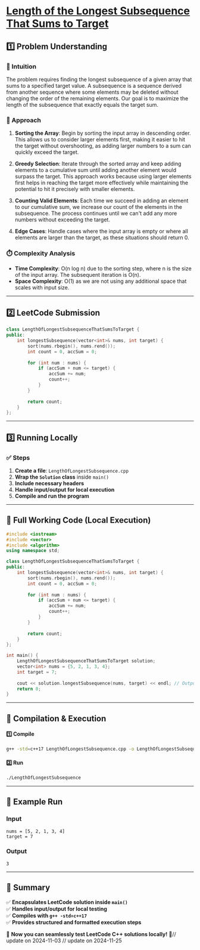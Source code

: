 # **[Length of the Longest Subsequence That Sums to Target](https://leetcode.com/problems/length-of-the-longest-subsequence-that-sums-to-target/description/)**  

## **1️⃣ Problem Understanding**  
### **📌 Intuition**  
The problem requires finding the longest subsequence of a given array that sums to a specified target value. A subsequence is a sequence derived from another sequence where some elements may be deleted without changing the order of the remaining elements. Our goal is to maximize the length of the subsequence that exactly equals the target sum. 

### **🚀 Approach**  
1. **Sorting the Array**: Begin by sorting the input array in descending order. This allows us to consider larger elements first, making it easier to hit the target without overshooting, as adding larger numbers to a sum can quickly exceed the target.
  
2. **Greedy Selection**: Iterate through the sorted array and keep adding elements to a cumulative sum until adding another element would surpass the target. This approach works because using larger elements first helps in reaching the target more effectively while maintaining the potential to hit it precisely with smaller elements.

3. **Counting Valid Elements**: Each time we succeed in adding an element to our cumulative sum, we increase our count of the elements in the subsequence. The process continues until we can't add any more numbers without exceeding the target.

4. **Edge Cases**: Handle cases where the input array is empty or where all elements are larger than the target, as these situations should return 0.

### **⏱️ Complexity Analysis**  
- **Time Complexity**: O(n log n) due to the sorting step, where n is the size of the input array. The subsequent iteration is O(n).
- **Space Complexity**: O(1) as we are not using any additional space that scales with input size.

---  

## **2️⃣ LeetCode Submission**  
```cpp
class LengthOfLongestSubsequenceThatSumsToTarget {
public:
    int longestSubsequence(vector<int>& nums, int target) {
        sort(nums.rbegin(), nums.rend());
        int count = 0, accSum = 0;
        
        for (int num : nums) {
            if (accSum + num <= target) {
                accSum += num;
                count++;
            }
        }
        
        return count;
    }
};
```  

---  

## **3️⃣ Running Locally**  
### **✅ Steps**  
1. **Create a file**: `LengthOfLongestSubsequence.cpp`  
2. **Wrap the `Solution` class** inside `main()`  
3. **Include necessary headers**  
4. **Handle input/output for local execution**  
5. **Compile and run the program**  

---  

## **📝 Full Working Code (Local Execution)**  
```cpp
#include <iostream>
#include <vector>
#include <algorithm>
using namespace std;

class LengthOfLongestSubsequenceThatSumsToTarget {
public:
    int longestSubsequence(vector<int>& nums, int target) {
        sort(nums.rbegin(), nums.rend());
        int count = 0, accSum = 0;
        
        for (int num : nums) {
            if (accSum + num <= target) {
                accSum += num;
                count++;
            }
        }
        
        return count;
    }
};

int main() {
    LengthOfLongestSubsequenceThatSumsToTarget solution;
    vector<int> nums = {5, 2, 1, 3, 4};
    int target = 7;
    
    cout << solution.longestSubsequence(nums, target) << endl; // Output the result
    return 0;
}
```  

---  

## **🔧 Compilation & Execution**  
#### **1️⃣ Compile**  
```bash
g++ -std=c++17 LengthOfLongestSubsequence.cpp -o LengthOfLongestSubsequence
```  

#### **2️⃣ Run**  
```bash
./LengthOfLongestSubsequence
```  

---  

## **🎯 Example Run**  
### **Input**  
```
nums = [5, 2, 1, 3, 4]
target = 7
```  
### **Output**  
```
3
```  

---  

## **📌 Summary**  
✅ **Encapsulates LeetCode solution inside `main()`**  
✅ **Handles input/output for local testing**  
✅ **Compiles with `g++ -std=c++17`**  
✅ **Provides structured and formatted execution steps**  

🚀 **Now you can seamlessly test LeetCode C++ solutions locally!** 🚀// update on 2024-11-03
// update on 2024-11-25
